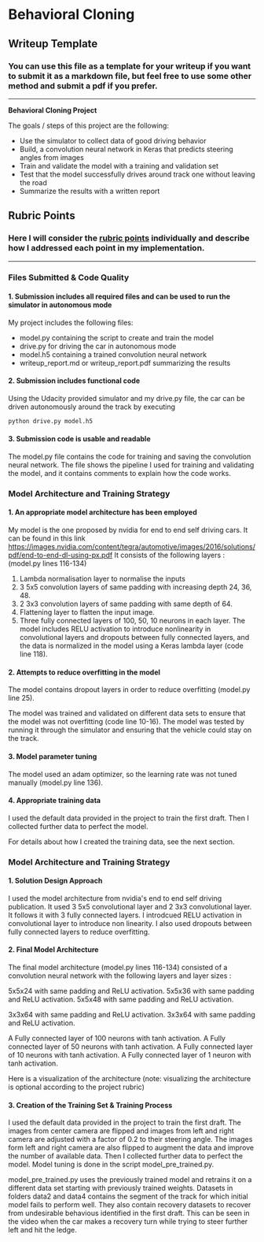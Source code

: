# **Behavioral Cloning** 

## Writeup Template

### You can use this file as a template for your writeup if you want to submit it as a markdown file, but feel free to use some other method and submit a pdf if you prefer.

---

**Behavioral Cloning Project**

The goals / steps of this project are the following:
* Use the simulator to collect data of good driving behavior
* Build, a convolution neural network in Keras that predicts steering angles from images
* Train and validate the model with a training and validation set
* Test that the model successfully drives around track one without leaving the road
* Summarize the results with a written report


[//]: # (Image References)

[image1]: ./examples/placeholder.png "Model Visualization"
[image2]: ./examples/placeholder.png "Grayscaling"
[image3]: ./examples/placeholder_small.png "Recovery Image"
[image4]: ./examples/placeholder_small.png "Recovery Image"
[image5]: ./examples/placeholder_small.png "Recovery Image"
[image6]: ./examples/placeholder_small.png "Normal Image"
[image7]: ./examples/placeholder_small.png "Flipped Image"

## Rubric Points
### Here I will consider the [rubric points](https://review.udacity.com/#!/rubrics/432/view) individually and describe how I addressed each point in my implementation.  

---
### Files Submitted & Code Quality

#### 1. Submission includes all required files and can be used to run the simulator in autonomous mode

My project includes the following files:
* model.py containing the script to create and train the model
* drive.py for driving the car in autonomous mode
* model.h5 containing a trained convolution neural network 
* writeup_report.md or writeup_report.pdf summarizing the results

#### 2. Submission includes functional code
Using the Udacity provided simulator and my drive.py file, the car can be driven autonomously around the track by executing 
```sh
python drive.py model.h5
```

#### 3. Submission code is usable and readable

The model.py file contains the code for training and saving the convolution neural network. The file shows the pipeline I used for training and validating the model, and it contains comments to explain how the code works.

### Model Architecture and Training Strategy

#### 1. An appropriate model architecture has been employed

My model is the one proposed by nvidia for end to end self driving cars. It can be found in this link https://images.nvidia.com/content/tegra/automotive/images/2016/solutions/pdf/end-to-end-dl-using-px.pdf 
It consists of the following layers : (model.py lines 116-134) 
1) Lambda normalisation layer to normalise the inputs
2) 3 5x5 convolution layers of same padding with increasing depth 24, 36, 48.
3) 2 3x3 convolution layers of same padding with same depth of 64.
4) Flattening layer to flatten the input image.
5) Three fully connected layers of 100, 50, 10 neurons in each layer.
The model includes RELU activation to introduce nonlinearity in convolutional layers and dropouts between fully connected layers, and the data is normalized in the model using a Keras lambda layer (code line 118). 

#### 2. Attempts to reduce overfitting in the model

The model contains dropout layers in order to reduce overfitting (model.py line 25). 

The model was trained and validated on different data sets to ensure that the model was not overfitting (code line 10-16). The model was tested by running it through the simulator and ensuring that the vehicle could stay on the track.

#### 3. Model parameter tuning

The model used an adam optimizer, so the learning rate was not tuned manually (model.py line 136).

#### 4. Appropriate training data

I used the default data provided in the project to train the first draft. Then I collected further data to perfect the model.

For details about how I created the training data, see the next section. 

### Model Architecture and Training Strategy

#### 1. Solution Design Approach

I used the model architecture from nvidia's end to end self driving publication. It used 3 5x5 convolutional layer and 2 3x3 convolutional layer. It follows it with 3 fully connected layers. I introdcued RELU activation in convolutional layer to introduce non linearity. 
I also used dropouts between fully connected layers to reduce overfitting. 

#### 2. Final Model Architecture

The final model architecture (model.py lines 116-134) consisted of a convolution neural network with the following layers and layer sizes :

5x5x24 with same padding and ReLU activation.
5x5x36 with same padding and ReLU activation.
5x5x48 with same padding and ReLU activation.

3x3x64 with same padding and ReLU activation.
3x3x64 with same padding and ReLU activation.

A Fully connected layer of 100 neurons with tanh activation.
A Fully connected layer of 50 neurons with tanh activation.
A Fully connected layer of 10 neurons with tanh activation.
A Fully connected layer of 1 neuron with tanh activation.

Here is a visualization of the architecture (note: visualizing the architecture is optional according to the project rubric)

[image1]: ./examples/nVidia_model.png "nVidia_model"

#### 3. Creation of the Training Set & Training Process

I used the default data provided in the project to train the first draft. The images from center camera are flipped and images from left and right camera are adjusted with a factor of 0.2 to their steering angle. The images form left and right camera are also flipped to augment the data and improve the number of available data.
Then I collected further data to perfect the model. Model tuning is done in the script model_pre_trained.py.

model_pre_trained.py uses the previously trained model and retrains it on a different data set starting with previously trained weights. Datasets in folders data2 and data4 contains the segment of the track for which initial model fails to perform well. They also contain recovery datasets to recover from undesirable behavious identified in the first draft. This can be seen in the video when the car makes a recovery turn while trying to steer further left and hit the ledge.

